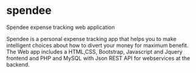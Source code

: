# spendee
Spendee expense tracking web application

Spendee is a personal expense tracking app that helps you to make
intelligent choices about how to divert your money for maximum benefit.
The Web app includes a HTML,CSS, Bootstrap, Javascript and Jquery frontend
and PHP and MySQL with Json REST API for webservices at the backend.
